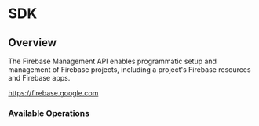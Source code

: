 # SDK

## Overview

The Firebase Management API enables programmatic setup and management of Firebase projects, including a project's Firebase resources and Firebase apps.

<https://firebase.google.com>
### Available Operations

